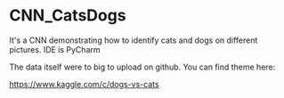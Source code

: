 # CNN_CatsDogs

It's a CNN demonstrating how to identify cats and dogs on different pictures.
IDE is PyCharm


The data itself were to big to upload on github.
You can find theme here:

https://www.kaggle.com/c/dogs-vs-cats
